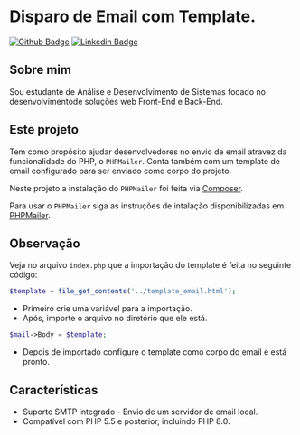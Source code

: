 # Disparo de Email com Template.

[![Github Badge](https://img.shields.io/badge/-Github-000?style=flat-square&logo=Github&logoColor=white&link=https://github.com/Cesar4ugusto)](https://github.com/Cesar4ugusto)
[![Linkedin Badge](https://img.shields.io/badge/-LinkedIn-blue?style=flat-square&logo=Linkedin&logoColor=white&linkhttps://www.linkedin.com/in/c%C3%A9sar-augusto-aa8143160//)](https://www.linkedin.com/in/c%C3%A9sar-augusto-aa8143160//)

## Sobre mim
Sou estudante de Análise e Desenvolvimento de Sistemas focado no desenvolvimentode soluções web Front-End e Back-End.

## Este projeto
Tem como propósito ajudar desenvolvedores no envio de email atravez da funcionalidade do PHP, o `PHPMailer`. Conta também com um template de email configurado para ser enviado como corpo do projeto.

Neste projeto a instalação do `PHPMailer` foi feita via [Composer](https://getcomposer.org).

Para usar o `PHPMailer` siga as instruções de intalação disponibilizadas em [PHPMailer](https://github.com/PHPMailer/PHPMailer).

## Observação

Veja no arquivo `index.php` que a importação do template é feita no seguinte código:

```php
$template = file_get_contents('../template_email.html');
```

- Primeiro crie uma variável para a importação.
- Após, importe o arquivo no diretório que ele está.

```php
$mail->Body = $template; 
```

- Depois de importado configure o template como corpo do email e está pronto.

## Características

- Suporte SMTP integrado - Envio de um servidor de email local.
- Compatível com PHP 5.5 e posterior, incluindo PHP 8.0.